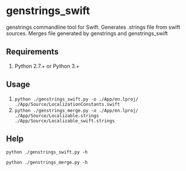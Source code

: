 genstrings_swift
=======================

genstrings commandline tool for Swift. Generates .strings file from swift sources.
Merges file generated by genstrings and genstrings_swift

## Requirements

1. Python 2.7.+ or Python 3.+

## Usage

1. `python ./genstrings_swift.py -o ./App/en.lproj/ ./App/Source/LocalizationConstants.swift`
2. `python ./genstrings_merge.py -o ./App/en.lproj/ ./App/Source/Localizable.strings ./App/Source/Localizable_swift.strings`

## Help

`python ./genstrings_swift.py -h`

`python ./genstrings_merge.py -h`

